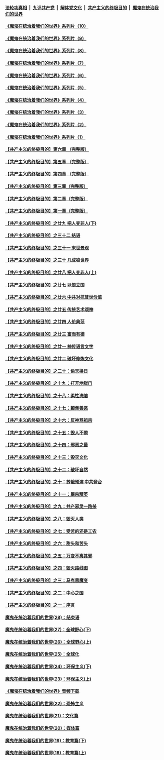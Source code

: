 

####  [法轮功真相](../../../../basic/blob/master/README.md?t=08271703) &nbsp;|&nbsp; [九评共产党](../../../../9ping.md/blob/master/README.md?t=08271703) &nbsp;|&nbsp; [解体党文化](../../../../jtdwh.md/blob/master/README.md?t=08271703)  &nbsp;|&nbsp; [共产主义的终极目的](../../../../gczydzjmd.md/blob/master/README.md?t=08271703) &nbsp;|&nbsp; [魔鬼在统治我们的世界](../../../../mgztzwmdsj.md/blob/master/README.md?t=08271703) 

#### [《魔鬼在统治着我们的世界》系列片（10）](../pages/nsc422/n12292670.md?t=08271703) 

#### [《魔鬼在统治着我们的世界》系列片（9）](../pages/nsc422/n12290859.md?t=08271703) 

#### [《魔鬼在统治着我们的世界》系列片（8）](../pages/nsc422/n12287445.md?t=08271703) 

#### [《魔鬼在统治着我们的世界》系列片（7）](../pages/nsc422/n12283425.md?t=08271703) 

#### [《魔鬼在统治着我们的世界》系列片（6）](../pages/nsc422/n12282314.md?t=08271703) 

#### [《魔鬼在统治着我们的世界》系列片（5）](../pages/nsc422/n12281419.md?t=08271703) 

#### [《魔鬼在统治着我们的世界》系列片（4）](../pages/nsc422/n12274024.md?t=08271703) 

#### [《魔鬼在统治着我们的世界》系列片（3）](../pages/nsc422/n12271322.md?t=08271703) 

#### [《魔鬼在统治着我们的世界》系列片（2）](../pages/nsc422/n12269049.md?t=08271703) 

#### [《魔鬼在统治着我们的世界》系列片（1）](../pages/nsc422/n12267575.md?t=08271703) 

#### [【共产主义的终极目的】第六章 （完整版）](../pages/nsc422/n11428913.md?t=08271703) 

#### [【共产主义的终极目的】第五章 （完整版）](../pages/nsc422/n11428912.md?t=08271703) 

#### [【共产主义的终极目的】第四章 （完整版）](../pages/nsc422/n11428907.md?t=08271703) 

#### [【共产主义的终极目的】第三章（完整版）](../pages/nsc422/n11428848.md?t=08271703) 

#### [【共产主义的终极目的】第二章（完整版）](../pages/nsc422/n11428831.md?t=08271703) 

#### [【共产主义的终极目的】第一章（完整版）](../pages/nsc422/n11417651.md?t=08271703) 

#### [【共产主义的终极目的】之廿九 把人变非人(下)](../pages/nsc422/n11344140.md?t=08271703) 

#### [【共产主义的终极目的】之三十二 结语](../pages/nsc422/n11360535.md?t=08271703) 

#### [【共产主义的终极目的】之三十一 末世景观](../pages/nsc422/n11351129.md?t=08271703) 

#### [【共产主义的终极目的】之三十 几成狼世界](../pages/nsc422/n11348280.md?t=08271703) 

#### [【共产主义的终极目的】之廿八 把人变非人(上)](../pages/nsc422/n11340492.md?t=08271703) 

#### [【共产主义的终极目的】之廿七 以恨立国](../pages/nsc422/n11336944.md?t=08271703) 

#### [【共产主义的终极目的】之廿六 中共对抗普世价值](../pages/nsc422/n11324785.md?t=08271703) 

#### [【共产主义的终极目的】之廿五 传统艺术颂神](../pages/nsc422/n11296396.md?t=08271703) 

#### [【共产主义的终极目的】之廿四 人伦典范](../pages/nsc422/n11296397.md?t=08271703) 

#### [【共产主义的终极目的】之廿三 富而有德](../pages/nsc422/n11283598.md?t=08271703) 

#### [【共产主义的终极目的】之廿一 神传语言文字](../pages/nsc422/n11263265.md?t=08271703) 

#### [【共产主义的终极目的】之廿二 破坏修炼文化](../pages/nsc422/n11245728.md?t=08271703) 

#### [【共产主义的终极目的】之二十：偷天换日](../pages/nsc422/n11238846.md?t=08271703) 

#### [【共产主义的终极目的】之十九：打开地狱门](../pages/nsc422/n11206376.md?t=08271703) 

#### [【共产主义的终极目的】之十八：柔性洗脑](../pages/nsc422/n11199994.md?t=08271703) 

#### [【共产主义的终极目的】之十七：颠倒善恶](../pages/nsc422/n11179782.md?t=08271703) 

#### [【共产主义的终极目的】之十六：反神骂祖宗](../pages/nsc422/n11166798.md?t=08271703) 

#### [【共产主义的终极目的】之十五：毁人不倦](../pages/nsc422/n11166792.md?t=08271703) 

#### [【共产主义的终极目的】之十四：邪恶之最](../pages/nsc422/n11150249.md?t=08271703) 

#### [【共产主义的终极目的】之十三：毁灭文化](../pages/nsc422/n11135227.md?t=08271703) 

#### [【共产主义的终极目的】之十二：破坏自然](../pages/nsc422/n11135214.md?t=08271703) 

#### [【共产主义的终极目的】之十：苏俄预演 中共登台](../pages/nsc422/n11118424.md?t=08271703) 

#### [【共产主义的终极目的】之十一：屠杀精英](../pages/nsc422/n11118442.md?t=08271703) 

#### [【共产主义的终极目的】之九：共产邪灵一路杀](../pages/nsc422/n11114139.md?t=08271703) 

#### [【共产主义的终极目的】之八：毁灭人类](../pages/nsc422/n11108503.md?t=08271703) 

#### [【共产主义的终极目的】之七：受苦的还是工农](../pages/nsc422/n11101809.md?t=08271703) 

#### [【共产主义的终极目的】之六：甜头和苦头](../pages/nsc422/n11096971.md?t=08271703) 

#### [【共产主义的终极目的】之五：万变不离其邪](../pages/nsc422/n11091285.md?t=08271703) 

#### [【共产主义的终极目的】之四：毁灭路线图](../pages/nsc422/n11086284.md?t=08271703) 

#### [【共产主义的终极目的】之三：马克思魔变](../pages/nsc422/n11061941.md?t=08271703) 

#### [【共产主义的终极目的】之二：中心之国](../pages/nsc422/n11047728.md?t=08271703) 

#### [【共产主义的终极目的】之一：序言](../pages/nsc422/n11086077.md?t=08271703) 

#### [魔鬼在统治着我们的世界(28)：结束语](../pages/nsc422/n10936246.md?t=08271703) 

#### [魔鬼在统治着我们的世界(27)：全球野心(下)](../pages/nsc422/n10928319.md?t=08271703) 

#### [魔鬼在统治着我们的世界(26)：全球野心(上)](../pages/nsc422/n10900318.md?t=08271703) 

#### [魔鬼在统治着我们的世界(25)：全球化](../pages/nsc422/n10788205.md?t=08271703) 

#### [魔鬼在统治着我们的世界(24)：环保主义(下)](../pages/nsc422/n10695307.md?t=08271703) 

#### [魔鬼在统治着我们的世界(23)：环保主义(上)](../pages/nsc422/n10688613.md?t=08271703) 

#### [《魔鬼在统治着我们的世界》音频下载](../pages/nsc422/n10635553.md?t=08271703) 

#### [魔鬼在统治着我们的世界(22)：恐怖主义](../pages/nsc422/n10614727.md?t=08271703) 

#### [魔鬼在统治着我们的世界(21)：文化篇](../pages/nsc422/n10597706.md?t=08271703) 

#### [魔鬼在统治着我们的世界(20)：媒体篇](../pages/nsc422/n10586579.md?t=08271703) 

#### [魔鬼在统治着我们的世界(19)：教育篇(下)](../pages/nsc422/n10564808.md?t=08271703) 

#### [魔鬼在统治着我们的世界(18)：教育篇(上)](../pages/nsc422/n10526970.md?t=08271703) 

